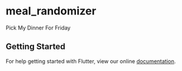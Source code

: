 # meal_randomizer

Pick My Dinner For Friday

## Getting Started

For help getting started with Flutter, view our online
[documentation](https://flutter.io/).
